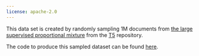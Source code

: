 ```yaml
---
license: apache-2.0
---
```

This data set is created by randomly sampling 1M documents from [the large supervised proportional mixture](https://github.com/google-research/text-to-text-transfer-transformer/blob/733428af1c961e09ea0b7292ad9ac9e0e001f8a5/t5/data/mixtures.py#L193) from the [T5](https://github.com/google-research/text-to-text-transfer-transformer) repository.

The code to produce this sampled dataset can be found [here](https://github.com/chenyu-jiang/text-to-text-transfer-transformer/blob/main/prepare_dataset.py).